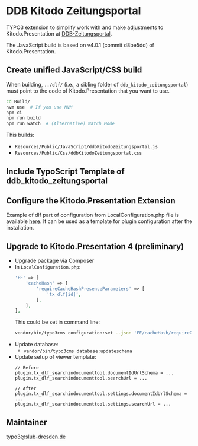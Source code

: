 # DDB Kitodo Zeitungsportal

TYPO3 extension to simplify work with and make adjustments to Kitodo.Presentation at [DDB-Zeitungsportal](https://www.deutsche-digitale-bibliothek.de/newspaper/).

The JavaScript build is based on v4.0.1 (commit d8be5dd) of Kitodo.Presentation.

## Create unified JavaScript/CSS build

When building, `../dlf/` (i.e., a sibling folder of `ddb_kitodo_zeitungsportal`) must point to the code of Kitodo.Presentation that you want to use.

```bash
cd Build/
nvm use  # If you use NVM
npm ci
npm run build
npm run watch  # (Alternative) Watch Mode
```

This builds:
- `Resources/Public/JavaScript/ddbKitodoZeitungsportal.js`
- `Resources/Public/Css/ddbKitodoZeitungsportal.css`

## Include TypoScript Template of ddb_kitodo_zeitungsportal

## Configure the Kitodo.Presentation Extension

Example of dlf part of configuration from LocalConfiguration.php file is available [here](Documentation/LocalConfiguration.md). It can be used as a template for plugin configuration after the installation.

## Upgrade to Kitodo.Presentation 4 (preliminary)

- Upgrade package via Composer
- In `LocalConfiguration.php`:
  ```php
  'FE' => [
      'cacheHash' => [
          'requireCacheHashPresenceParameters' => [
              'tx_dlf[id]',
          ],
      ],
  ],
  ```
  This could be set in command line:
  ```bash
  vendor/bin/typo3cms configuration:set --json 'FE/cacheHash/requireCacheHashPresenceParameters' '["tx_dlf[id]"]'
  ```
- Update database:
  - `vendor/bin/typo3cms database:updateschema`
- Update setup of viewer template:
  ```typoscript
  // Before
  plugin.tx_dlf_searchindocumenttool.documentIdUrlSchema = ...
  plugin.tx_dlf_searchindocumenttool.searchUrl = ...

  // After
  plugin.tx_dlf_searchindocumenttool.settings.documentIdUrlSchema = ...
  plugin.tx_dlf_searchindocumenttool.settings.searchUrl = ...
  ```

## Maintainer
typo3@slub-dresden.de
